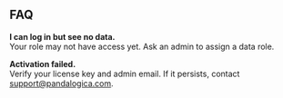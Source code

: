 ## FAQ
**I can log in but see no data.**  
Your role may not have access yet. Ask an admin to assign a data role.

**Activation failed.**  
Verify your license key and admin email. If it persists, contact support@pandalogica.com.

